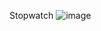 Stopwatch 
![image](https://github.com/Kritika011/PRODIGY_WD_02/assets/137920908/a1b2911c-6a90-4e8c-be09-9b6800d9ec38)
